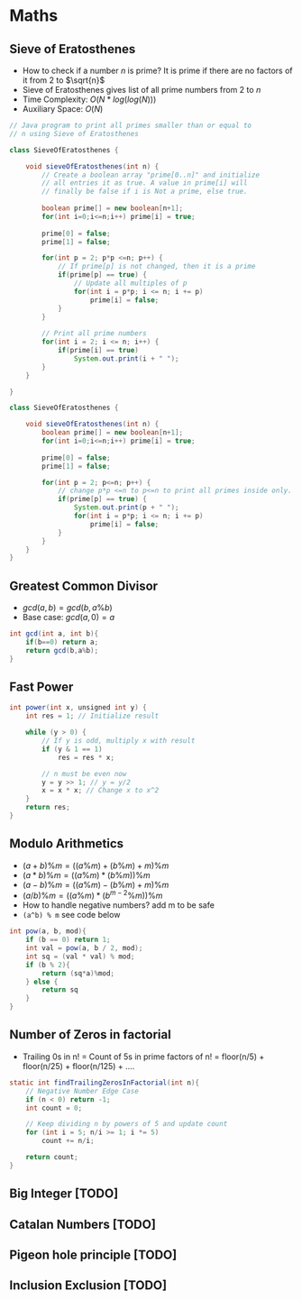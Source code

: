 # Maths

## Sieve of Eratosthenes

- How to check if a number $n$ is prime? It is prime if there are no factors of it from 2 to $\sqrt{n}$
- Sieve of Eratosthenes gives list of all prime numbers from $2$ to $n$
- Time Complexity: $O(N*log(log(N)))$
- Auxiliary Space: $O(N)$


``` java
// Java program to print all primes smaller than or equal to
// n using Sieve of Eratosthenes

class SieveOfEratosthenes {

	void sieveOfEratosthenes(int n) {
		// Create a boolean array "prime[0..n]" and initialize
		// all entries it as true. A value in prime[i] will
		// finally be false if i is Not a prime, else true.
		
        boolean prime[] = new boolean[n+1];
		for(int i=0;i<=n;i++) prime[i] = true;
		
        prime[0] = false;
        prime[1] = false;

		for(int p = 2; p*p <=n; p++) {
			// If prime[p] is not changed, then it is a prime
			if(prime[p] == true) {
				// Update all multiples of p
				for(int i = p*p; i <= n; i += p)
					prime[i] = false;
			}
		}
		
		// Print all prime numbers
		for(int i = 2; i <= n; i++) {
			if(prime[i] == true)
				System.out.print(i + " ");
		}
	}

}
```

``` java
class SieveOfEratosthenes {

	void sieveOfEratosthenes(int n) {
		boolean prime[] = new boolean[n+1];
		for(int i=0;i<=n;i++) prime[i] = true;
		
        prime[0] = false;
        prime[1] = false;

		for(int p = 2; p<=n; p++) {
            // change p*p <=n to p<=n to print all primes inside only. second loop will never run
			if(prime[p] == true) {   
                System.out.print(p + " ");
				for(int i = p*p; i <= n; i += p)
					prime[i] = false;
			}
		}
	}
}
```

## Greatest Common Divisor

- $gcd(a,b) = gcd(b,a\%b)$ 
- Base case: $gcd(a,0) = a$

``` java
int gcd(int a, int b){
    if(b==0) return a;
    return gcd(b,a%b);
}
```

## Fast Power

``` java
int power(int x, unsigned int y) {
	int res = 1; // Initialize result

	while (y > 0) {
		// If y is odd, multiply x with result
		if (y & 1 == 1)
			res = res * x;

		// n must be even now
		y = y >> 1; // y = y/2
		x = x * x; // Change x to x^2
	}
	return res;
}
```

## Modulo Arithmetics

- $(a + b) \% m = ((a \% m) + (b \% m) + m) \% m$
- $(a * b) \% m = ((a \% m) * (b \% m)) \% m$
- $(a - b) \% m = ((a \% m) - (b \% m) + m) \% m$
- $(a/b)\% m =  ((a\%m) * (b^{m-2}\%m))\%m$
- How to handle negative numbers? add m to be safe
- `(a^b) % m` see code below 

``` java
int pow(a, b, mod){
	if (b == 0) return 1;
	int val = pow(a, b / 2, mod);
	int sq = (val * val) % mod;
	if (b % 2){
		return (sq*a)%mod;
	} else {
		return sq
	}
}
```


## Number of Zeros in factorial

- Trailing 0s in n! = Count of 5s in prime factors of n! = floor(n/5) + floor(n/25) + floor(n/125) + ….
  
``` java
static int findTrailingZerosInFactorial(int n){
    // Negative Number Edge Case
    if (n < 0) return -1;
    int count = 0;

    // Keep dividing n by powers of 5 and update count
    for (int i = 5; n/i >= 1; i *= 5)
        count += n/i;

    return count;
}
```

## Big Integer [TODO]

## Catalan Numbers [TODO]

## Pigeon hole principle [TODO]

## Inclusion Exclusion [TODO]

